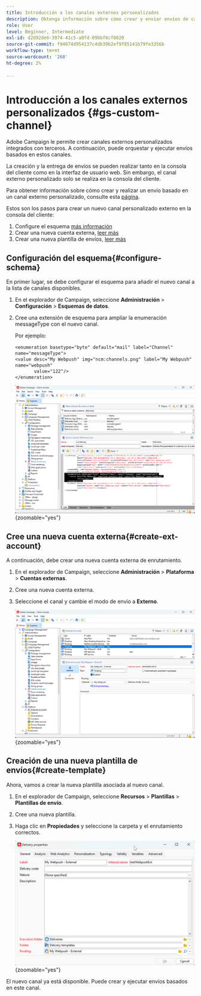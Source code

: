 ```yaml
---
title: Introducción a los canales externos personalizados
description: Obtenga información sobre cómo crear y enviar envíos de canales externos personalizados con Adobe Campaign Web
role: User
level: Beginner, Intermediate
exl-id: d2d92de6-3974-41c5-a0fd-09bbf6cf0020
source-git-commit: f94074d954137c4db39b2ef9f85141b79fe3356b
workflow-type: tm+mt
source-wordcount: '268'
ht-degree: 2%

---
```


# Introducción a los canales externos personalizados {#gs-custom-channel}

Adobe Campaign le permite crear canales externos personalizados integrados con terceros. A continuación, puede orquestar y ejecutar envíos basados en estos canales.

La creación y la entrega de envíos se pueden realizar tanto en la consola del cliente como en la interfaz de usuario web. Sin embargo, el canal externo personalizado solo se realiza en la consola del cliente.

Para obtener información sobre cómo crear y realizar un envío basado en un canal externo personalizado, consulte esta [página](https://experienceleague.adobe.com/docs/campaign-web/v8/msg/gs-custom-channel.html?lang=es).

Estos son los pasos para crear un nuevo canal personalizado externo en la consola del cliente:

1. Configure el esquema [más información](#configure-schema)
1. Crear una nueva cuenta externa, [leer más](#create-ext-account)
1. Crear una nueva plantilla de envíos, [leer más](#create-template)

## Configuración del esquema{#configure-schema}

En primer lugar, se debe configurar el esquema para añadir el nuevo canal a la lista de canales disponibles.

1. En el explorador de Campaign, seleccione **Administración** > **Configuración** > **Esquemas de datos**.

1. Cree una extensión de esquema para ampliar la enumeración messageType con el nuevo canal.

   Por ejemplo:

   ```
   <enumeration basetype="byte" default="mail" label="Channel" name="messageType">
   <value desc="My Webpush" img="ncm:channels.png" label="My Webpush" name="webpush"
          value="122"/>
   </enumeration>
   ```

   ![](assets/cus-schema.png){zoomable="yes"}

## Cree una nueva cuenta externa{#create-ext-account}

A continuación, debe crear una nueva cuenta externa de enrutamiento.

1. En el explorador de Campaign, seleccione **Administración** > **Plataforma** > **Cuentas externas**.

1. Cree una nueva cuenta externa.

1. Seleccione el canal y cambie el modo de envío a **Externo**.

   ![](assets/cus-ext-account.png){zoomable="yes"}

## Creación de una nueva plantilla de envíos{#create-template}

Ahora, vamos a crear la nueva plantilla asociada al nuevo canal.

1. En el explorador de Campaign, seleccione **Recursos** > **Plantillas** > **Plantillas de envío**.

1. Cree una nueva plantilla.

1. Haga clic en **Propiedades** y seleccione la carpeta y el enrutamiento correctos.

   ![](assets/cus-template.png){zoomable="yes"}

El nuevo canal ya está disponible. Puede crear y ejecutar envíos basados en este canal.
